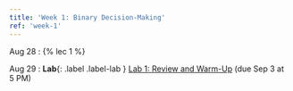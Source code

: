 ```yaml
---
title: 'Week 1: Binary Decision-Making'
ref: 'week-1'
---
```


Aug 28
: {% lec 1 %}

Aug 29
: **Lab**{: .label .label-lab } [Lab 1: Review and Warm-Up](https://data102.datahub.berkeley.edu/hub/user-redirect/git-pull?repo=https%3A%2F%2Fgithub.com%2Fds-102%2Ffa25-materials&branch=main&urlpath=lab%2Ftree%2Ffa25-materials%2Flab%2Flab1%2Flab01.ipynb&branch=main) (due Sep 3 at 5 PM)
